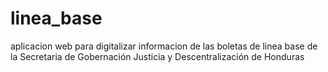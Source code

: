 # linea_base
 aplicacion web para digitalizar informacion de las boletas de linea base de la Secretaria de Gobernación Justicia y Descentralización de Honduras
